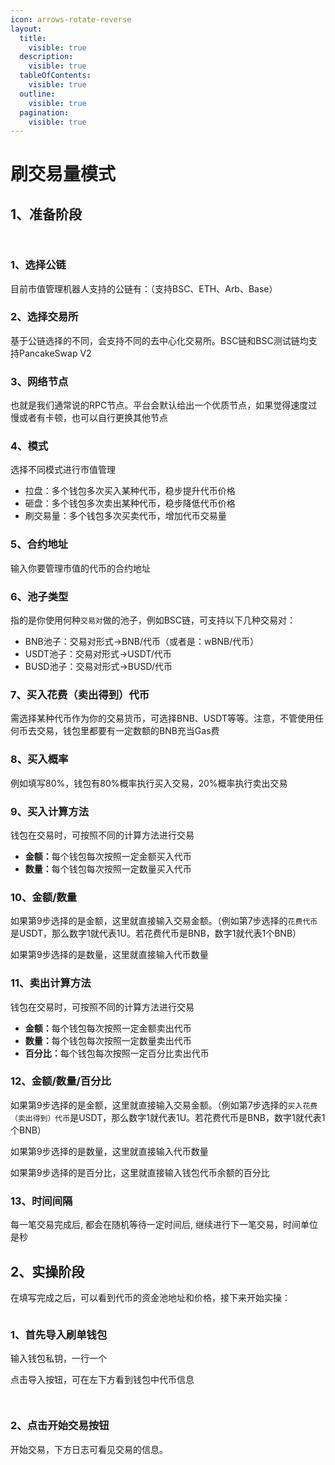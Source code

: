 ```yaml
---
icon: arrows-rotate-reverse
layout:
  title:
    visible: true
  description:
    visible: true
  tableOfContents:
    visible: true
  outline:
    visible: true
  pagination:
    visible: true
---
```


# &#x20;刷交易量模式

## 1、准备阶段



<figure><img src="../.gitbook/assets/bot5.png" alt=""><figcaption></figcaption></figure>

<figure><img src="../.gitbook/assets/bot6.png" alt=""><figcaption></figcaption></figure>

### 1、选择公链 <a href="#id-1-xuan-ze-gong-lian" id="id-1-xuan-ze-gong-lian"></a>

目前市值管理机器人支持的公链有：（支持BSC、ETH、Arb、Base）

### 2、选择交易所 <a href="#id-2-xuan-ze-jiao-yi-suo" id="id-2-xuan-ze-jiao-yi-suo"></a>

基于公链选择的不同，会支持不同的去中心化交易所。BSC链和BSC测试链均支持PancakeSwap V2

### 3、网络节点 <a href="#id-3-wang-luo-jie-dian" id="id-3-wang-luo-jie-dian"></a>

也就是我们通常说的RPC节点。平台会默认给出一个优质节点，如果觉得速度过慢或者有卡顿，也可以自行更换其他节点

### 4、模式 <a href="#id-5-mo-shi" id="id-5-mo-shi"></a>

选择不同模式进行市值管理

* 拉盘：多个钱包多次买入某种代币，稳步提升代币价格
* 砸盘：多个钱包多次卖出某种代币，稳步降低代币价格
* 刷交易量：多个钱包多次买卖代币，增加代币交易量

### 5、合约地址 <a href="#id-6-he-yue-di-zhi" id="id-6-he-yue-di-zhi"></a>

输入你要管理市值的代币的合约地址

### 6、池子类型 <a href="#id-7-chi-zi-lei-xing" id="id-7-chi-zi-lei-xing"></a>

指的是你使用何种`交易对`做的池子，例如BSC链，可支持以下几种交易对：

* BNB池子：交易对形式→BNB/代币（或者是：wBNB/代币）
* USDT池子：交易对形式→USDT/代币
* BUSD池子：交易对形式→BUSD/代币

### 7、买入花费（卖出得到）代币 <a href="#id-8-hua-fei-dai-bi" id="id-8-hua-fei-dai-bi"></a>

需选择某种代币作为你的交易货币，可选择BNB、USDT等等。注意，不管使用任何币去交易，钱包里都要有一定数额的BNB充当Gas费

### 8、买入概率 <a href="#id-9-mu-biao-jia-ge" id="id-9-mu-biao-jia-ge"></a>

例如填写80%，钱包有80%概率执行买入交易，20%概率执行卖出交易

### 9、买入计算方法 <a href="#id-10-ji-suan-fang-fa" id="id-10-ji-suan-fang-fa"></a>

钱包在交易时，可按照不同的计算方法进行交易

* **金额：**&#x6BCF;个钱包每次按照一定金额买入代币
* **数量：**&#x6BCF;个钱包每次按照一定数量买入代币

### 10、金额/数量 <a href="#id-11-jine-shu-liang" id="id-11-jine-shu-liang"></a>

如果第9步选择的是金额，这里就直接输入交易金额。（例如第7步选择的`花费代币`是USDT，那么数字1就代表1U。若花费代币是BNB，数字1就代表1个BNB）

如果第9步选择的是数量，这里就直接输入代币数量

### 11、卖出计算方法 <a href="#id-10-ji-suan-fang-fa" id="id-10-ji-suan-fang-fa"></a>

钱包在交易时，可按照不同的计算方法进行交易

* **金额：**&#x6BCF;个钱包每次按照一定金额卖出代币
* **数量：**&#x6BCF;个钱包每次按照一定数量卖出代币
* **百分比：**&#x6BCF;个钱包每次按照一定百分比卖出代币

### 12、金额/数量/百分比 <a href="#id-11-jine-shu-liang" id="id-11-jine-shu-liang"></a>

如果第9步选择的是金额，这里就直接输入交易金额。（例如第7步选择的`买入花费（卖出得到）代币`是USDT，那么数字1就代表1U。若花费代币是BNB，数字1就代表1个BNB）

如果第9步选择的是数量，这里就直接输入代币数量

如果第9步选择的是百分比，这里就直接输入钱包代币余额的百分比

### 13、时间间隔 <a href="#id-12-shi-jian-jian-ge" id="id-12-shi-jian-jian-ge"></a>

每一笔交易完成后, 都会在随机等待一定时间后, 继续进行下一笔交易，时间单位是秒

## 2、实操阶段 <a href="#er-shi-cao-jie-duan" id="er-shi-cao-jie-duan"></a>

在填写完成之后，可以看到代币的资金池地址和价格，接下来开始实操：

<figure><img src="../.gitbook/assets/image (325).png" alt=""><figcaption></figcaption></figure>

### 1、首先导入刷单钱包 <a href="#id-11-jine-shu-liang" id="id-11-jine-shu-liang"></a>

输入钱包私钥，一行一个

点击导入按钮，可在左下方看到钱包中代币信息

<figure><img src="../.gitbook/assets/bb3.png" alt=""><figcaption></figcaption></figure>

<figure><img src="../.gitbook/assets/bb4.png" alt=""><figcaption></figcaption></figure>

### 2、点击开始交易按钮 <a href="#id-11-jine-shu-liang" id="id-11-jine-shu-liang"></a>

开始交易，下方日志可看见交易的信息。
